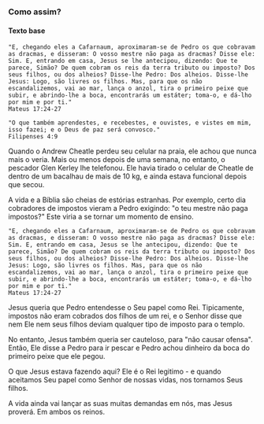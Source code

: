 ### Como assim?

#### Texto base
```
"E, chegando eles a Cafarnaum, aproximaram-se de Pedro os que cobravam as dracmas, e disseram: O vosso mestre não paga as dracmas? Disse ele: Sim. E, entrando em casa, Jesus se lhe antecipou, dizendo: Que te parece, Simão? De quem cobram os reis da terra tributo ou imposto? Dos seus filhos, ou dos alheios? Disse-lhe Pedro: Dos alheios. Disse-lhe Jesus: Logo, são livres os filhos. Mas, para que os não escandalizemos, vai ao mar, lança o anzol, tira o primeiro peixe que subir, e abrindo-lhe a boca, encontrarás um estáter; toma-o, e dá-lho por mim e por ti."
Mateus 17:24-27
```

```
"O que também aprendestes, e recebestes, e ouvistes, e vistes em mim, isso fazei; e o Deus de paz será convosco."
Filipenses 4:9
```

Quando o Andrew Cheatle perdeu seu celular na praia, ele achou que nunca mais o veria. Mais ou menos depois de uma semana, no entanto, o pescador Glen Kerley lhe telefonou. Ele havia tirado o celular de Cheatle de dentro de um bacalhau de mais de 10 kg, e ainda estava funcional depois que secou.

A vida e a Bíblia são cheias de estórias estranhas. Por exemplo, certo dia cobradores de impostos vieram a Pedro exigindo: "o teu mestre não paga impostos?" Este viria a se tornar um momento de ensino.

```
"E, chegando eles a Cafarnaum, aproximaram-se de Pedro os que cobravam as dracmas, e disseram: O vosso mestre não paga as dracmas? Disse ele: Sim. E, entrando em casa, Jesus se lhe antecipou, dizendo: Que te parece, Simão? De quem cobram os reis da terra tributo ou imposto? Dos seus filhos, ou dos alheios? Disse-lhe Pedro: Dos alheios. Disse-lhe Jesus: Logo, são livres os filhos. Mas, para que os não escandalizemos, vai ao mar, lança o anzol, tira o primeiro peixe que subir, e abrindo-lhe a boca, encontrarás um estáter; toma-o, e dá-lho por mim e por ti."
Mateus 17:24-27
```

Jesus queria que Pedro entendesse o Seu papel como Rei. Tipicamente, impostos não eram cobrados dos filhos de um rei, e o Senhor disse que nem Ele nem seus filhos deviam qualquer tipo de imposto para o templo.

No entanto, Jesus também queria ser cauteloso, para "não causar ofensa". Então, Ele disse a Pedro para ir pescar e Pedro achou dinheiro da boca do primeiro peixe que ele pegou. 

O que Jesus estava fazendo aqui? Ele é o Rei legitimo - e quando aceitamos Seu papel como Senhor de nossas vidas, nos tornamos Seus filhos.

A vida ainda vai lançar as suas muitas demandas em nós, mas Jesus proverá. Em ambos os reinos.